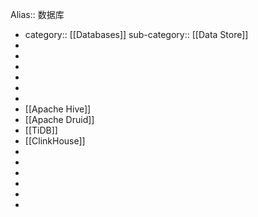 Alias:: 数据库

- category:: [[Databases]]
  sub-category:: [[Data Store]]
-
-
-
-
-
-
- [[Apache Hive]]
- [[Apache Druid]]
- [[TiDB]]
- [[ClinkHouse]]
-
-
-
-
-
-